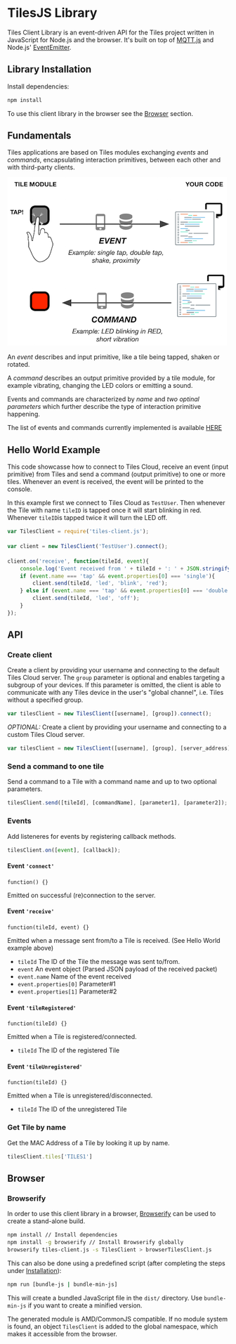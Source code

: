 # TilesJS Library

Tiles Client Library is an event-driven API for the Tiles project written in JavaScript for Node.js and the browser. It's built on top of [MQTT.js](https://github.com/mqttjs/MQTT.js) and Node.js' [EventEmitter](https://github.com/Gozala/events).

<a name="Installation"></a>
## Library Installation

Install dependencies:
```sh
npm install
```

To use this client library in the browser see the [Browser](#Browser) section.

## Fundamentals 

Tiles applications are based on Tiles modules exchanging *events* and *commands*, encapsulating interaction primitives, between each other and with third-party clients. 

![GitHub Logo](imgs/events-commands.png)

An *event* describes and input primitive, like a tile being tapped, shaken or rotated. 

A *command* describes an output primitive provided by a tile module, for example vibrating, changing the LED colors or emitting a sound.

Events and commands are characterized by *name* and *two optinal parameters* which further describe the type of interaction primitive happening.

The list of events and commands currently implemented is available [HERE](https://docs.google.com/spreadsheets/d/1b0ByrMQosh1BtK5hjAW2eLOzJf7y3-SCpFSCwuzxlRg/edit?usp=sharing)

<a name="Example"></a>
## Hello World Example

This code showcasse how to connect to Tiles Cloud, receive an event (input primitive) from Tiles and send a command (output primitive) to one or more tiles. Whenever an event is received, the event will be printed to the console.

In this example first we connect to Tiles Cloud as `TestUser`. Then whenever the Tile with name `tileID` is tapped once it will start blinking in red. Whenever `tileID`is tapped twice it will turn the LED off.

```js
var TilesClient = require('tiles-client.js');

var client = new TilesClient('TestUser').connect();

client.on('receive', function(tileId, event){
	console.log('Event received from ' + tileId + ': ' + JSON.stringify(event));
    if (event.name === 'tap' && event.properties[0] === 'single'){
    	client.send(tileId, 'led', 'blink', 'red');
    } else if (event.name === 'tap' && event.properties[0] === 'double'){
    	client.send(tileId, 'led', 'off');
    }
});
```

<a name="API"></a>
## API

### Create client
Create a client by providing your username and connecting to the default Tiles Cloud server. The `group` parameter is optional and enables targeting a subgroup of your devices. If this parameter is omitted, the client is able to communicate with any Tiles device in the user's "global channel", i.e. Tiles without a specified group.
```javascript
var tilesClient = new TilesClient([username], [group]).connect();
```

*OPTIONAL:* Create a client by providing your username and connecting to a custom Tiles Cloud server.
```javascript
var tilesClient = new TilesClient([username], [group], [server_address], [port]).connect();
```

### Send a command to one tile
Send a command to a Tile with a command name and up to two optional parameters.
```javascript
tilesClient.send([tileId], [commandName], [parameter1], [parameter2]);
```

### Events

Add listeneres for events by registering callback methods.
```javascript
tilesClient.on([event], [callback]);
```

#### Event `'connect'`

`function() {}`

Emitted on successful (re)connection to the server.

#### Event `'receive'`

`function(tileId, event) {}`

Emitted when a message sent from/to a Tile is received. (See Hello World example above)
* `tileId` The ID of the Tile the message was sent to/from.
* `event` An event object (Parsed JSON payload of the received packet)
* `event.name` Name of the event received
* `event.properties[0]` Parameter#1
* `event.properties[1]` Parameter#2

#### Event `'tileRegistered'`

`function(tileId) {}`

Emitted when a Tile is registered/connected.
* `tileId` The ID of the registered Tile

#### Event `'tileUnregistered'`

`function(tileId) {}`

Emitted when a Tile is unregistered/disconnected.
* `tileId` The ID of the unregistered Tile

<a name="GetTileByName"></a>
### Get Tile by name
Get the MAC Address of a Tile by looking it up by name.
```javascript
tilesClient.tiles['TILES1']
```

<a name="Browser"></a>
## Browser

### Browserify

In order to use this client library in a browser, [Browserify](https://github.com/substack/node-browserify) can be used to create a stand-alone build.

```sh
npm install // Install dependencies
npm install -g browserify // Install Browserify globally
browserify tiles-client.js -s TilesClient > browserTilesClient.js
```

This can also be done using a predefined script (after completing the steps under [Installation](#Installation)):

```sh
npm run [bundle-js | bundle-min-js]
```

This will create a bundled JavaScript file in the ``dist/`` directory. Use ``bundle-min-js`` if you want to create a minified version.

The generated module is AMD/CommonJS compatible. If no module system is found, an object ``TilesClient`` is added to the global namespace, which makes it accessible from the browser.

